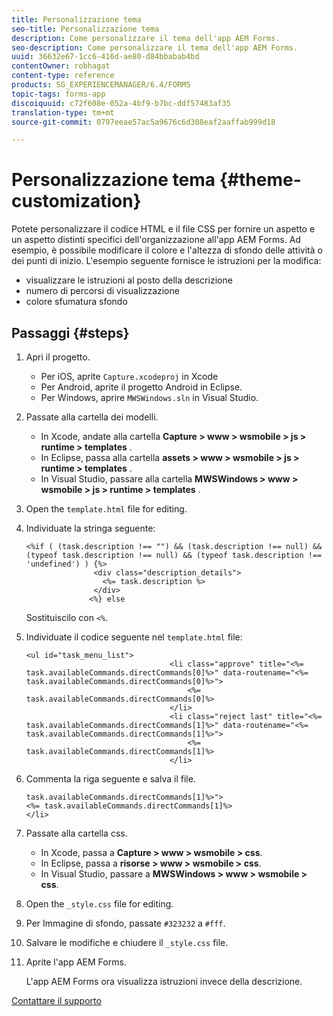 ```yaml
---
title: Personalizzazione tema
seo-title: Personalizzazione tema
description: Come personalizzare il tema dell'app AEM Forms.
seo-description: Come personalizzare il tema dell'app AEM Forms.
uuid: 36632e67-1cc6-416d-ae80-d84bbabab4bd
contentOwner: robhagat
content-type: reference
products: SG_EXPERIENCEMANAGER/6.4/FORMS
topic-tags: forms-app
discoiquuid: c72f608e-052a-4bf9-b7bc-ddf57483af35
translation-type: tm+mt
source-git-commit: 0797eeae57ac5a9676c6d308eaf2aaffab999d18

---
```



# Personalizzazione tema {#theme-customization}

Potete personalizzare il codice HTML e il file CSS per fornire un aspetto e un aspetto distinti specifici dell&#39;organizzazione all&#39;app AEM Forms. Ad esempio, è possibile modificare il colore e l&#39;altezza di sfondo delle attività o dei punti di inizio. L&#39;esempio seguente fornisce le istruzioni per la modifica:

* visualizzare le istruzioni al posto della descrizione
* numero di percorsi di visualizzazione
* colore sfumatura sfondo

## Passaggi {#steps}

1. Apri il progetto.

   * Per iOS, aprite `Capture.xcodeproj` in Xcode
   * Per Android, aprite il progetto Android in Eclipse.
   * Per Windows, aprire `MWSWindows.sln` in Visual Studio.

1. Passate alla cartella dei modelli.

   * In Xcode, andate alla cartella **Capture > www > wsmobile > js > runtime > templates** .
   * In Eclipse, passa alla cartella **assets > www > wsmobile > js > runtime > templates** .
   * In Visual Studio, passare alla cartella **MWSWindows > www > wsmobile > js > runtime > templates** .

1. Open the `template.html` file for editing.
1. Individuate la stringa seguente:

   ```
   <%if ( (task.description !== "") && (task.description !== null) && (typeof task.description !== null) && (typeof task.description !== 'undefined') ) {%>
                  <div class="description_details">
                    <%= task.description %>
                  </div>
                 <%} else 
   ```

   Sostituiscilo con `<%`.

1. Individuate il codice seguente nel `template.html` file:

   ```
   <ul id="task_menu_list">
                                   <li class="approve" title="<%= task.availableCommands.directCommands[0]%>" data-routename="<%= task.availableCommands.directCommands[0]%>">
                                       <%= task.availableCommands.directCommands[0]%>
                                   </li>
                                   <li class="reject last" title="<%= task.availableCommands.directCommands[1]%>" data-routename="<%= task.availableCommands.directCommands[1]%>">
                                       <%= task.availableCommands.directCommands[1]%>
                                   </li>
   ```

1. Commenta la riga seguente e salva il file.

   ```
   task.availableCommands.directCommands[1]%>">
   <%= task.availableCommands.directCommands[1]%>
   </li>
   ```

1. Passate alla cartella css.

   * In Xcode, passa a **Capture > www > wsmobile > css**.
   * In Eclipse, passa a **risorse > www > wsmobile > css**.
   * In Visual Studio, passare a **MWSWindows > www > wsmobile > css**.

1. Open the `_style.css` file for editing.
1. Per Immagine di sfondo, passate `#323232` a `#fff`.
1. Salvare le modifiche e chiudere il `_style.css` file.
1. Aprite l&#39;app AEM Forms.

   L&#39;app AEM Forms ora visualizza istruzioni invece della descrizione.

[Contattare il supporto](https://www.adobe.com/account/sign-in.supportportal.html)
